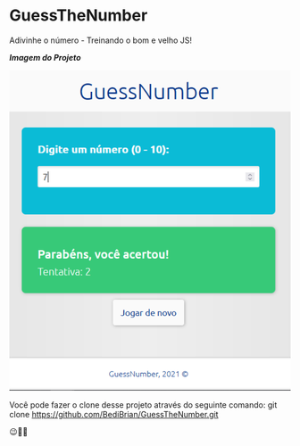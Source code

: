# GuessTheNumber

Adivinhe o número - Treinando o bom e velho JS!

***Imagem do Projeto***

![](./img/index.PNG)

Você pode fazer o clone desse projeto através do seguinte comando: git clone https://github.com/BediBrian/GuessTheNumber.git

😉👍🏼

